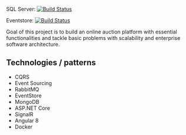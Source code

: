 SQL Server: [![Build Status](https://dev.azure.com/marekbf3/auctionhouse/_apis/build/status/pekalam.auctionhouse?branchName=sqlserver)](https://dev.azure.com/marekbf3/auctionhouse/_build/latest?definitionId=1&branchName=sqlserver)

Eventstore: [![Build Status](https://dev.azure.com/marekbf3/auctionhouse/_apis/build/status/pekalam.auctionhouse?branchName=eventstore)](https://dev.azure.com/marekbf3/auctionhouse/_build/latest?definitionId=1&branchName=eventstore)

Goal of this project is to build an online auction platform with essential functionalities and tackle basic problems with scalability and enterprise software architecture.

## Technologies / patterns
- CQRS
- Event Sourcing
- RabbitMQ
- EventStore
- MongoDB
- ASP.NET Core
- SignalR
- Angular 8
- Docker
